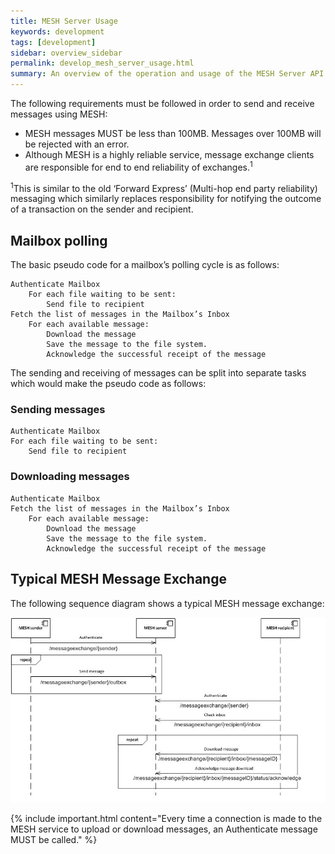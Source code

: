 ```yaml
---
title: MESH Server Usage
keywords: development
tags: [development]
sidebar: overview_sidebar
permalink: develop_mesh_server_usage.html
summary: An overview of the operation and usage of the MESH Server API.
---
```


The following requirements must be followed in order to send and receive messages using MESH:

- MESH messages MUST be less than 100MB. Messages over 100MB will be rejected with an error. 
- Although MESH is a highly reliable service, message exchange clients are responsible for end to end reliability of exchanges.<sup>1</sup>

<sup>1</sup>This is similar to the old ‘Forward Express’ (Multi-hop end party reliability) messaging which similarly replaces responsibility for notifying the outcome of a transaction on the sender and recipient.

## Mailbox polling  ##

The basic pseudo code for a mailbox’s polling cycle is as follows:

```shell
Authenticate Mailbox
    For each file waiting to be sent:
        Send file to recipient
Fetch the list of messages in the Mailbox’s Inbox
    For each available message:
        Download the message
        Save the message to the file system.
        Acknowledge the successful receipt of the message
```

The sending and receiving of messages can be split into separate tasks which would make the pseudo code as follows:

### Sending messages ###

```shell
Authenticate Mailbox
For each file waiting to be sent:
    Send file to recipient
```

### Downloading messages ###

```shell
Authenticate Mailbox
Fetch the list of messages in the Mailbox’s Inbox
    For each available message:
        Download the message
        Save the message to the file system.
        Acknowledge the successful receipt of the message
```

## Typical MESH Message Exchange ##

The following sequence diagram shows a typical MESH message exchange:

![Mesh API Exchange Sequence Diagram](images/develop/mesh_exchange_sequence_diagram.jpg)
 
{% include important.html content="Every time a connection is made to the MESH service to upload or download messages, an Authenticate message MUST be called." %}
 
